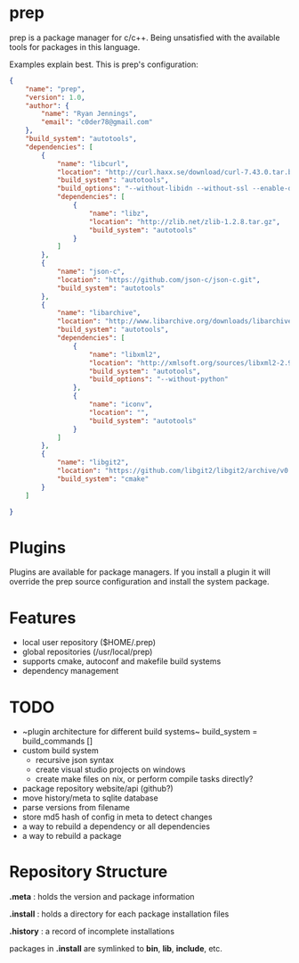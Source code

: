
prep
====

prep is a package manager for c/c++.  Being unsatisfied with the available tools for packages in this language.

Examples explain best.  This is prep's configuration:

```JSON
{
	"name": "prep",
	"version": 1.0,
	"author": {
		"name": "Ryan Jennings",
		"email": "c0der78@gmail.com"
	},
	"build_system": "autotools",
	"dependencies": [
		{
			"name": "libcurl",
			"location": "http://curl.haxx.se/download/curl-7.43.0.tar.bz2",
			"build_system": "autotools",
			"build_options": "--without-libidn --without-ssl --enable-darwinssl --disable-ldap",
			"dependencies": [
				{
					"name": "libz",
					"location": "http://zlib.net/zlib-1.2.8.tar.gz",
					"build_system": "autotools"
				}
			]
		},
		{
			"name": "json-c",
			"location": "https://github.com/json-c/json-c.git",
			"build_system": "autotools"
		},
		{
			"name": "libarchive",
			"location": "http://www.libarchive.org/downloads/libarchive-3.1.2.tar.gz",
			"build_system": "autotools",
			"dependencies": [
				{
					"name": "libxml2",
					"location": "http://xmlsoft.org/sources/libxml2-2.9.2.tar.gz",
					"build_system": "autotools",
					"build_options": "--without-python"
				},
				{
					"name": "iconv",
					"location": "",
					"build_system": "autotools"
				}
			]
		},
		{
			"name": "libgit2",
			"location": "https://github.com/libgit2/libgit2/archive/v0.23.1.tar.gz",
			"build_system": "cmake"
		}
	]

}
```

Plugins
=======

Plugins are available for package managers.  If you install a plugin it will override the prep source configuration and install the system package.

Features
========
- local user repository ($HOME/.prep)
- global repositories (/usr/local/prep)
- supports cmake, autoconf and makefile build systems
- dependency management

TODO
====
- ~plugin architecture for different build systems~ build_system = build_commands []
- custom build system
	- recursive json syntax
	- create visual studio projects on windows
	- create make files on nix, or perform compile tasks directly?
- package repository website/api (github?)
- move history/meta to sqlite database
- parse versions from filename
- store md5 hash of config in meta to detect changes
- a way to rebuild a dependency or all dependencies
- a way to rebuild a package

Repository Structure
====================

**.meta** : holds the version and package information

**.install** : holds a directory for each package installation files

**.history** : a record of incomplete installations

packages in **.install** are symlinked to **bin**, **lib**, **include**, etc.
